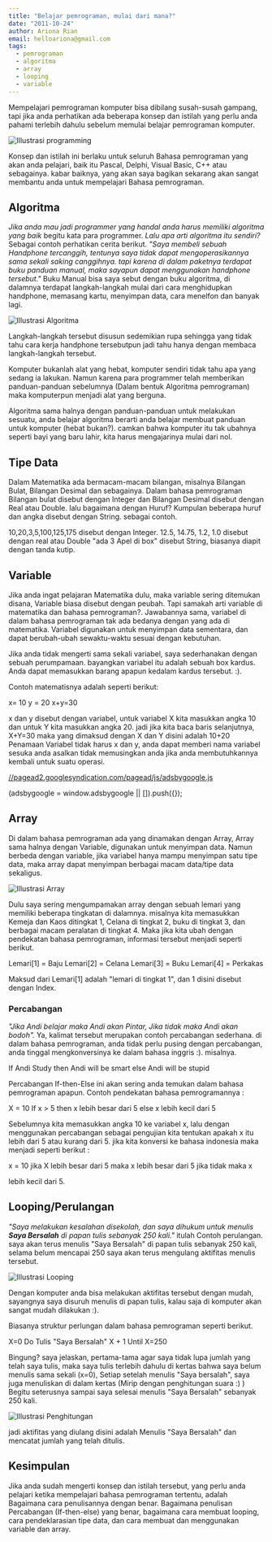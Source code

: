 ```yaml
---
title: "Belajar pemrograman, mulai dari mana?"
date: "2011-10-24"
author: Ariona Rian
email: helloariona@gmail.com
tags: 
  - pemrograman
  - algoritma
  - array
  - looping
  - variable
---
```


Mempelajari pemrograman komputer bisa dibilang susah-susah gampang, tapi jika anda perhatikan ada beberapa konsep dan istilah yang perlu anda pahami terlebih dahulu sebelum memulai belajar pemrograman komputer.

![Illustrasi programming](./images/programming.jpg "Illustrasi programming")

Konsep dan istilah ini berlaku untuk seluruh Bahasa pemrograman yang akan anda pelajari, baik itu Pascal, Delphi, Visual Basic, C++ atau sebagainya. kabar baiknya, yang akan saya bagikan sekarang akan sangat membantu anda untuk mempelajari Bahasa pemrograman.

## Algoritma

_Jika anda mau jadi programmer yang handal anda harus memiliki algoritma yang baik_ begitu kata para programmer. _Lalu apa arti algoritma itu sendiri?_ Sebagai contoh perhatikan cerita berikut. _"Saya membeli sebuah Handphone tercanggih, tentunya saya tidak dapat mengoperasikannya sama sekali saking canggihnya. tapi karena di dalam paketnya terdapat buku panduan manual, maka sayapun dapat menggunakan handphone tersebut."_ Buku Manual bisa saya sebut dengan buku algoritma, di dalamnya terdapat langkah-langkah mulai dari cara menghidupkan handphone, memasang kartu, menyimpan data, cara menelfon dan banyak lagi.

![Illustrasi Algoritma](./images/algoritma.jpg "Illustrasi Algoritma")

Langkah-langkah tersebut disusun sedemikian rupa sehingga yang tidak tahu cara kerja handphone tersebutpun jadi tahu hanya dengan membaca langkah-langkah tersebut.

Komputer bukanlah alat yang hebat, komputer sendiri tidak tahu apa yang sedang ia lakukan. Namun karena para programmer telah memberikan panduan-panduan sebelumnya (Dalam bentuk Algoritma pemrograman) maka komputerpun menjadi alat yang berguna.

Algoritma sama halnya dengan panduan-panduan untuk melakukan sesuatu, anda belajar algoritma berarti anda belajar membuat panduan untuk komputer (hebat bukan?). camkan bahwa komputer itu tak ubahnya seperti bayi yang baru lahir, kita harus mengajarinya mulai dari nol.

## Tipe Data

Dalam Matematika ada bermacam-macam bilangan, misalnya Bilangan Bulat, Bilangan Desimal dan sebagainya. Dalam bahasa pemrograman Bilangan bulat disebut dengan Integer dan Bilangan Desimal disebut dengan Real atau Double. lalu bagaimana dengan Huruf? Kumpulan beberapa huruf dan angka disebut dengan String. sebagai contoh.

10,20,3,5,100,125,175  disebut dengan Integer.
12.5, 14.75, 1.2, 1.0  disebut dengan real atau Double
"ada 3 Apel di box"    disebut String, biasanya diapit dengan tanda kutip.

## Variable

Jika anda ingat pelajaran Matematika dulu, maka variable sering ditemukan disana, Variable biasa disebut dengan peubah. Tapi samakah arti variable di matematika dan bahasa pemrograman?. Jawabannya sama, variabel di dalam bahasa pemrograman tak ada bedanya dengan yang ada di matematika. Variabel digunakan untuk menyimpan data sementara, dan dapat berubah-ubah sewaktu-waktu sesuai dengan kebutuhan.

Jika anda tidak mengerti sama sekali variabel, saya sederhanakan dengan sebuah perumpamaan. bayangkan variabel itu adalah sebuah box kardus. Anda dapat memasukkan barang apapun kedalam kardus tersebut. :).

Contoh matematisnya adalah seperti berikut:

x= 10
y = 20
x+y=30

x dan y disebut dengan variabel, untuk variabel X kita masukkan angka 10 dan untuk Y kita masukkan angka 20. jadi jika kita baca baris selanjutnya, X+Y=30 maka yang dimaksud dengan X dan Y disini adalah 10+20 Penamaan Variabel tidak harus x dan y, anda dapat memberi nama variabel sesuka anda asalkan tidak memusingkan anda jika anda membutuhkannya kembali untuk suatu operasi.

[//pagead2.googlesyndication.com/pagead/js/adsbygoogle.js](//pagead2.googlesyndication.com/pagead/js/adsbygoogle.js)

(adsbygoogle = window.adsbygoogle || \[\]).push({});

## Array

Di dalam bahasa pemrograman ada yang dinamakan dengan Array, Array sama halnya dengan Variable, digunakan untuk menyimpan data. Namun berbeda dengan variable, jika variabel hanya mampu menyimpan satu tipe data, maka array dapat menyimpan berbagai macam data/tipe data sekaligus.

![Illustrasi Array](./images/array.jpg "Illustrasi Array")

Dulu saya sering mengumpamakan array dengan sebuah lemari yang memiliki beberapa tingkatan di dalamnya. misalnya kita memasukkan Kemeja dan Kaos ditingkat 1, Celana di tingkat 2, buku di tingkat 3, dan berbagai macam peralatan di tingkat 4. Maka jika kita ubah dengan pendekatan bahasa pemrograman, informasi tersebut menjadi seperti berikut.

Lemari\[1\] = Baju
Lemari\[2\] = Celana
Lemari\[3\] = Buku
Lemari\[4\] = Perkakas

Maksud dari Lemari\[1\] adalah "lemari di tingkat 1", dan 1 disini disebut dengan Index.

### Percabangan

_"Jika Andi belajar maka Andi akan Pintar, Jika tidak maka Andi akan bodoh"._ Ya, kalimat tersebut merupakan contoh percabangan sederhana. di dalam bahasa pemrograman, anda tidak perlu pusing dengan percabangan, anda tinggal mengkonversinya ke dalam bahasa inggris :). misalnya.

If Andi Study then
    Andi will be smart
else
    Andi will be stupid

Percabangan If-then-Else ini akan sering anda temukan dalam bahasa pemrograman apapun. Contoh pendekatan bahasa pemrogramannya :

X = 10
If x > 5 then
    x lebih besar dari 5
else
    x lebih kecil dari 5

Sebelumnya kita memasukkan angka 10 ke variabel x, lalu dengan menggunakan percabangan sebagai pengujian kita tentukan apakah x itu lebih dari 5 atau kurang dari 5. jika kita konversi ke bahasa indonesia maka menjadi seperti berikut :

x = 10
jika X lebih besar dari 5 maka x lebih besar dari 5 jika tidak maka x 

lebih kecil dari 5.

## Looping/Perulangan

_"Saya melakukan kesalahan disekolah, dan saya dihukum untuk menulis **Saya Bersalah** di papan tulis sebanyak 250 kali."_ itulah Contoh perulangan. saya akan terus menulis "Saya Bersalah" di papan tulis sebanyak 250 kali, selama belum mencapai 250 saya akan terus mengulang aktifitas menulis tersebut.

![Illustrasi Looping](./images/loop.jpg "Illustrasi Looping")

Dengan komputer anda bisa melakukan aktifitas tersebut dengan mudah, sayangnya saya disuruh menulis di papan tulis, kalau saja di komputer akan sangat mudah dilakukan :).

Biasanya struktur perlungan dalam bahasa pemrograman seperti berikut.

X=0
Do
    Tulis "Saya Bersalah"
    X + 1
Until X=250

Bingung? saya jelaskan, pertama-tama agar saya tidak lupa jumlah yang telah saya tulis, maka saya tulis terlebih dahulu di kertas bahwa saya belum menulis sama sekali (x=0), Setiap setelah menulis "Saya bersalah", saya juga menuliskan di dalam kertas (Mirip dengan penghitungan suara :) ) Begitu seterusnya sampai saya selesai menulis "Saya Bersalah" sebanyak 250 kali.

![Illustrasi Penghitungan](./images/hit.jpg "Illustrasi Penghitungan")

jadi aktifitas yang diulang disini adalah Menulis "Saya Bersalah" dan mencatat jumlah yang telah ditulis.

## Kesimpulan

Jika anda sudah mengerti konsep dan istilah tersebut, yang perlu anda pelajari ketika mempelajari bahasa pemrograman tertentu, adalah Bagaimana cara penulisannya dengan benar. Bagaimana penulisan Percabangan (If-then-else) yang benar, bagaimana cara membuat looping, cara pendeklarasian tipe data, dan cara membuat dan menggunakan variable dan array.
